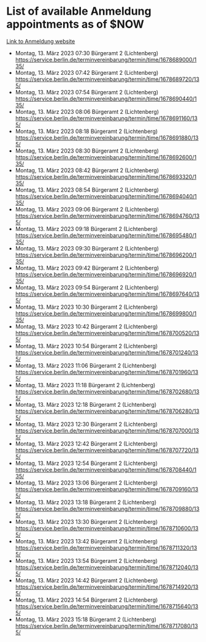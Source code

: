 # List of available Anmeldung appointments as of $NOW
[Link to Anmeldung website](https://service.berlin.de/terminvereinbarung/termin/tag.php?termin=1&anliegen[]=120686&dienstleisterlist=122210,122217,327316,122219,327312,122227,327314,122231,327346,122243,327348,122254,122252,329742,122260,329745,122262,329748,122271,327278,122273,327274,122277,327276,330436,122280,327294,122282,327290,122284,327292,122291,327270,122285,327266,122286,327264,122296,327268,150230,329760,122297,327286,122294,327284,122312,329763,122314,329775,122304,327330,122311,327334,122309,327332,317869,122281,327352,122279,329772,122283,122276,327324,122274,327326,122267,329766,122246,327318,122251,327320,122257,327322,122208,327298,122226,327300&herkunft=http%3A%2F%2Fservice.berlin.de%2Fdienstleistung%2F120686%2F)
- Montag, 13. März 2023 07:30 Bürgeramt 2 (Lichtenberg) https://service.berlin.de/terminvereinbarung/termin/time/1678689000/135/
- Montag, 13. März 2023 07:42 Bürgeramt 2 (Lichtenberg) https://service.berlin.de/terminvereinbarung/termin/time/1678689720/135/
- Montag, 13. März 2023 07:54 Bürgeramt 2 (Lichtenberg) https://service.berlin.de/terminvereinbarung/termin/time/1678690440/135/
- Montag, 13. März 2023 08:06 Bürgeramt 2 (Lichtenberg) https://service.berlin.de/terminvereinbarung/termin/time/1678691160/135/
- Montag, 13. März 2023 08:18 Bürgeramt 2 (Lichtenberg) https://service.berlin.de/terminvereinbarung/termin/time/1678691880/135/
- Montag, 13. März 2023 08:30 Bürgeramt 2 (Lichtenberg) https://service.berlin.de/terminvereinbarung/termin/time/1678692600/135/
- Montag, 13. März 2023 08:42 Bürgeramt 2 (Lichtenberg) https://service.berlin.de/terminvereinbarung/termin/time/1678693320/135/
- Montag, 13. März 2023 08:54 Bürgeramt 2 (Lichtenberg) https://service.berlin.de/terminvereinbarung/termin/time/1678694040/135/
- Montag, 13. März 2023 09:06 Bürgeramt 2 (Lichtenberg) https://service.berlin.de/terminvereinbarung/termin/time/1678694760/135/
- Montag, 13. März 2023 09:18 Bürgeramt 2 (Lichtenberg) https://service.berlin.de/terminvereinbarung/termin/time/1678695480/135/
- Montag, 13. März 2023 09:30 Bürgeramt 2 (Lichtenberg) https://service.berlin.de/terminvereinbarung/termin/time/1678696200/135/
- Montag, 13. März 2023 09:42 Bürgeramt 2 (Lichtenberg) https://service.berlin.de/terminvereinbarung/termin/time/1678696920/135/
- Montag, 13. März 2023 09:54 Bürgeramt 2 (Lichtenberg) https://service.berlin.de/terminvereinbarung/termin/time/1678697640/135/
- Montag, 13. März 2023 10:30 Bürgeramt 2 (Lichtenberg) https://service.berlin.de/terminvereinbarung/termin/time/1678699800/135/
- Montag, 13. März 2023 10:42 Bürgeramt 2 (Lichtenberg) https://service.berlin.de/terminvereinbarung/termin/time/1678700520/135/
- Montag, 13. März 2023 10:54 Bürgeramt 2 (Lichtenberg) https://service.berlin.de/terminvereinbarung/termin/time/1678701240/135/
- Montag, 13. März 2023 11:06 Bürgeramt 2 (Lichtenberg) https://service.berlin.de/terminvereinbarung/termin/time/1678701960/135/
- Montag, 13. März 2023 11:18 Bürgeramt 2 (Lichtenberg) https://service.berlin.de/terminvereinbarung/termin/time/1678702680/135/
- Montag, 13. März 2023 12:18 Bürgeramt 2 (Lichtenberg) https://service.berlin.de/terminvereinbarung/termin/time/1678706280/135/
- Montag, 13. März 2023 12:30 Bürgeramt 2 (Lichtenberg) https://service.berlin.de/terminvereinbarung/termin/time/1678707000/135/
- Montag, 13. März 2023 12:42 Bürgeramt 2 (Lichtenberg) https://service.berlin.de/terminvereinbarung/termin/time/1678707720/135/
- Montag, 13. März 2023 12:54 Bürgeramt 2 (Lichtenberg) https://service.berlin.de/terminvereinbarung/termin/time/1678708440/135/
- Montag, 13. März 2023 13:06 Bürgeramt 2 (Lichtenberg) https://service.berlin.de/terminvereinbarung/termin/time/1678709160/135/
- Montag, 13. März 2023 13:18 Bürgeramt 2 (Lichtenberg) https://service.berlin.de/terminvereinbarung/termin/time/1678709880/135/
- Montag, 13. März 2023 13:30 Bürgeramt 2 (Lichtenberg) https://service.berlin.de/terminvereinbarung/termin/time/1678710600/135/
- Montag, 13. März 2023 13:42 Bürgeramt 2 (Lichtenberg) https://service.berlin.de/terminvereinbarung/termin/time/1678711320/135/
- Montag, 13. März 2023 13:54 Bürgeramt 2 (Lichtenberg) https://service.berlin.de/terminvereinbarung/termin/time/1678712040/135/
- Montag, 13. März 2023 14:42 Bürgeramt 2 (Lichtenberg) https://service.berlin.de/terminvereinbarung/termin/time/1678714920/135/
- Montag, 13. März 2023 14:54 Bürgeramt 2 (Lichtenberg) https://service.berlin.de/terminvereinbarung/termin/time/1678715640/135/
- Montag, 13. März 2023 15:18 Bürgeramt 2 (Lichtenberg) https://service.berlin.de/terminvereinbarung/termin/time/1678717080/135/
